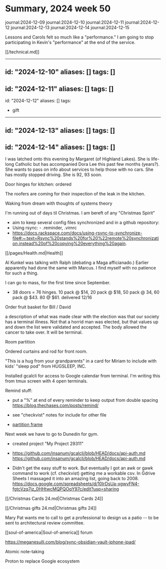 # Summary, 2024 week 50

journal:2024-12-09
journal:2024-12-10
journal:2024-12-11
journal:2024-12-12
journal:2024-12-13
journal:2024-12-14
journal:2024-12-15

Lessons and Carols felt so much like a "performance." I am going to stop participating in Kevin's "performance" at the end of the service.

[[/technical.md]]

---
id: "2024-12-10"
aliases: []
tags: []
---
id: "2024-12-11"
aliases: []
tags: []
---
id: "2024-12-12"
aliases: []
tags:
  - gift
---
id: "2024-12-13"
aliases: []
tags: []
---
id: "2024-12-14"
aliases: []
tags: []
---

I was latched onto this evening by Margaret (of Highland Lakes). She is life-long Catholic but has accompanied Dora Lee this past few months (years?). She wants to pass on info about services to help those with no cars. She has mostly stopped driving. She is 92, 93 soon.

Door hinges for kitchen: ordered

The roofers are coming for their inspection of the leak in the kitchen.

Waking from dream with thoughts of systems theory

I'm running out of days til Christmas. I am bereft of any "Christmas Spirit"

- aim to keep several config files synchronized and in a github repository: 
- Using rsync: - .reminder, .vimrc 
- https://docs.rackspace.com/docs/using-rsync-to-synchronize-file#:~:text=Rsync%20stands%20for%20%22remote%20synchronization,instead%20of%20copying%20everything%20again.

[[/pages/Health.md|Health]]

Al Kunkel was talking with Ralph (debating a Maga afficianado.) Earlier apparently had done the same with Marcus. I find myself with no patience for such a thing.

I can go to mass, for the first time since September.

- 38 doors = 76 hinges. 10 pack @ $14, 20 pack @ $18, 50 pack @ 34, 60 pack @ $43. 80 @ $61. delivered 12/16

Order fruit basket for Bill / David

a description of what was made clear with the election was that our society has a terminal illness. Not that a horrid man was elected, but that values up and down the list were validated and accepted. The body allowed the cancer to take over. It will be terminal.

Room partition

Ordered curtains and rod for front room.

"This is a hug from your grandparents" in a card for Miriam to include with kids' "sleep pod" from HUGSLEEP, INC.

Installed gcalcli for access to Google calendar from terminal. I'm writing this from tmux screen with 4 open terminals.

Remind stuff:
- put a "%" at end of every reminder to keep output from double spacing <https://blog.thechases.com/posts/remind/>
- see "checkvist" notes for include for other file

- [partition frame](https://www.amazon.com/SUNALLY-Separation-28-114inch-Adjustable-Freestanding/dp/B0DFH8C526?crid=2EB8FWKB1RNVQ&dib=eyJ2IjoiMSJ9.Anh51fteUjQ1dFobaZNcqg-w_sz5PIeH3SYtE_h3KCJ0MRX5gPF2DaVMrSgKJB37l60QVcO9phOGg-5pREIJpA80d6p83TQouUfmKmiiHgTn6h-8FO_qQyyl9rVI3DcwcMzAVWwVJcp5lBtsXMQ3soAtX5b8Lqc9kmxdnkN98bREOl671m3hAgOGNY54SPnPKou9xqOW5B24sjh8a98mGncBsajA7jfYGcBZVhdEWnizu-7gaPztHcpkF77-cZ5rZAJC2kZQq3UQdlhpM6NyJdxZpgXlat9RBBjI9acKJIo.3cXjEOmFaZLJTKUKaXo5LYAZyCLxExXWI479IJrghRk&dib_tag=se&keywords=room%2Bpartitions%2Band%2Bdividers&qid=1733834222&sprefix=room%2Bparti%2Caps%2C131&sr=8-10&th=1)

Next week we have to go to Dunedin for gym.

- created project "My Project 29311"

- <https://github.com/insanum/gcalcli/blob/HEAD/docs/api-auth.md>
  <https://github.com/insanum/gcalcli/blob/HEAD/docs/api-auth.md>
- Didn't get the easy stuff to work. But eventually I got an awk or gawk command to work (cf. checkvist) getting me a workable csv. In Gdrive Sheets I massaged it into an amazing list, going back to 2008. <https://docs.google.com/spreadsheets/d/10IrDsUa-xgwvFN4-fgtcVzq7jz_0HHtwcMQPQOqY97c/edit?usp=sharing>

[[/Christmas Cards 24.md|Christmas Cards 24]]

[[/Christmas gifts 24.md|Christmas gifts 24]]

Mary Pat wants me to call to get a professional to design us a patio -- to be sent to architectural review committee.

[[soul-of-america|Soul-of-america]] forum

https://meganesulli.com/blog/sync-obsidian-vault-iphone-ipad/

Atomic note-taking

Proton to replace Google ecosystem


